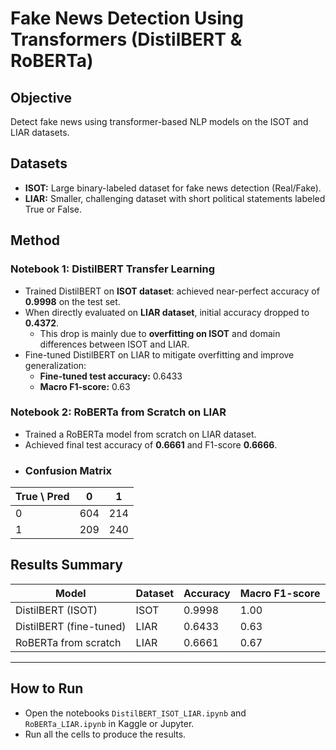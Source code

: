 # Fake News Detection Using Transformers (DistilBERT & RoBERTa)

## Objective
Detect fake news using transformer-based NLP models on the ISOT and LIAR datasets.

## Datasets
- **ISOT:** Large binary-labeled dataset for fake news detection (Real/Fake).  
- **LIAR:** Smaller, challenging dataset with short political statements labeled True or False.  

## Method

### Notebook 1: DistilBERT Transfer Learning
- Trained DistilBERT on **ISOT dataset**: achieved near-perfect accuracy of **0.9998** on the test set.  
- When directly evaluated on **LIAR dataset**, initial accuracy dropped to **0.4372**.  
  - This drop is mainly due to **overfitting on ISOT** and domain differences between ISOT and LIAR.  
- Fine-tuned DistilBERT on LIAR to mitigate overfitting and improve generalization:
  - **Fine-tuned test accuracy:** 0.6433  
  - **Macro F1-score:** 0.63  

### Notebook 2: RoBERTa from Scratch on LIAR
- Trained a RoBERTa model from scratch on LIAR dataset.  
- Achieved final test accuracy of **0.6661** and F1-score **0.6666**.
- ### Confusion Matrix 

| True \ Pred | 0   | 1   |
|------------|-----|-----|
| 0          | 604 | 214 |
| 1          | 209 | 240 |



## Results Summary

| Model                    | Dataset | Accuracy | Macro F1-score |
|---------------------------|---------|----------|----------------|
| DistilBERT (ISOT)        | ISOT    | 0.9998   | 1.00           |
| DistilBERT (fine-tuned)  | LIAR    | 0.6433   | 0.63           |
| RoBERTa from scratch      | LIAR    | 0.6661   | 0.67       |

---

## How to Run
- Open the notebooks `DistilBERT_ISOT_LIAR.ipynb` and `RoBERTa_LIAR.ipynb` in Kaggle or Jupyter.  
- Run all the cells to produce the results. 
